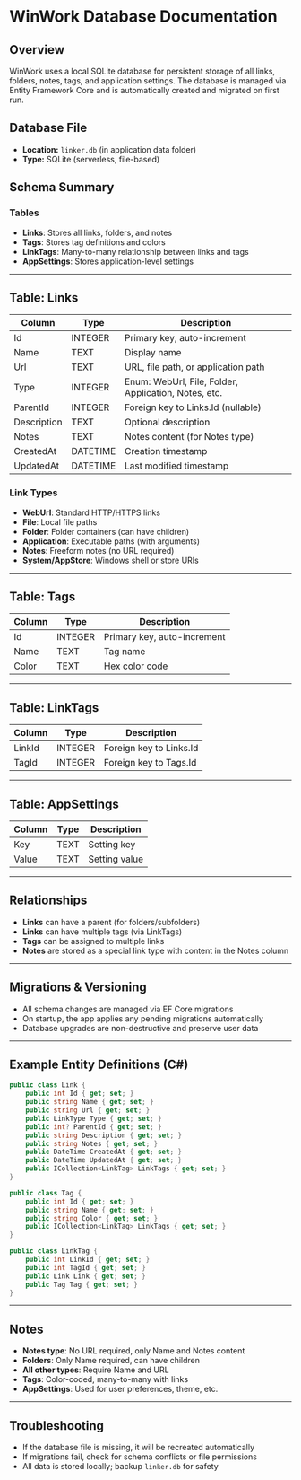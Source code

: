 # WinWork Database Documentation

## Overview
WinWork uses a local SQLite database for persistent storage of all links, folders, notes, tags, and application settings. The database is managed via Entity Framework Core and is automatically created and migrated on first run.

## Database File
- **Location:** `linker.db` (in application data folder)
- **Type:** SQLite (serverless, file-based)

## Schema Summary

### Tables
- **Links**: Stores all links, folders, and notes
- **Tags**: Stores tag definitions and colors
- **LinkTags**: Many-to-many relationship between links and tags
- **AppSettings**: Stores application-level settings

---

## Table: Links
| Column         | Type      | Description                                 |
|---------------|-----------|---------------------------------------------|
| Id            | INTEGER   | Primary key, auto-increment                 |
| Name          | TEXT      | Display name                                |
| Url           | TEXT      | URL, file path, or application path         |
| Type          | INTEGER   | Enum: WebUrl, File, Folder, Application, Notes, etc. |
| ParentId      | INTEGER   | Foreign key to Links.Id (nullable)          |
| Description   | TEXT      | Optional description                        |
| Notes         | TEXT      | Notes content (for Notes type)              |
| CreatedAt     | DATETIME  | Creation timestamp                          |
| UpdatedAt     | DATETIME  | Last modified timestamp                     |

### Link Types
- **WebUrl**: Standard HTTP/HTTPS links
- **File**: Local file paths
- **Folder**: Folder containers (can have children)
- **Application**: Executable paths (with arguments)
- **Notes**: Freeform notes (no URL required)
- **System/AppStore**: Windows shell or store URIs

---

## Table: Tags
| Column   | Type    | Description                |
|----------|---------|----------------------------|
| Id       | INTEGER | Primary key, auto-increment|
| Name     | TEXT    | Tag name                   |
| Color    | TEXT    | Hex color code             |

---

## Table: LinkTags
| Column   | Type    | Description                |
|----------|---------|----------------------------|
| LinkId   | INTEGER | Foreign key to Links.Id    |
| TagId    | INTEGER | Foreign key to Tags.Id     |

---

## Table: AppSettings
| Column   | Type    | Description                |
|----------|---------|----------------------------|
| Key      | TEXT    | Setting key                |
| Value    | TEXT    | Setting value              |

---

## Relationships
- **Links** can have a parent (for folders/subfolders)
- **Links** can have multiple tags (via LinkTags)
- **Tags** can be assigned to multiple links
- **Notes** are stored as a special link type with content in the Notes column

---

## Migrations & Versioning
- All schema changes are managed via EF Core migrations
- On startup, the app applies any pending migrations automatically
- Database upgrades are non-destructive and preserve user data

---

## Example Entity Definitions (C#)
```csharp
public class Link {
    public int Id { get; set; }
    public string Name { get; set; }
    public string Url { get; set; }
    public LinkType Type { get; set; }
    public int? ParentId { get; set; }
    public string Description { get; set; }
    public string Notes { get; set; }
    public DateTime CreatedAt { get; set; }
    public DateTime UpdatedAt { get; set; }
    public ICollection<LinkTag> LinkTags { get; set; }
}

public class Tag {
    public int Id { get; set; }
    public string Name { get; set; }
    public string Color { get; set; }
    public ICollection<LinkTag> LinkTags { get; set; }
}

public class LinkTag {
    public int LinkId { get; set; }
    public int TagId { get; set; }
    public Link Link { get; set; }
    public Tag Tag { get; set; }
}
```

---

## Notes
- **Notes type**: No URL required, only Name and Notes content
- **Folders**: Only Name required, can have children
- **All other types**: Require Name and URL
- **Tags**: Color-coded, many-to-many with links
- **AppSettings**: Used for user preferences, theme, etc.

---

## Troubleshooting
- If the database file is missing, it will be recreated automatically
- If migrations fail, check for schema conflicts or file permissions
- All data is stored locally; backup `linker.db` for safety
